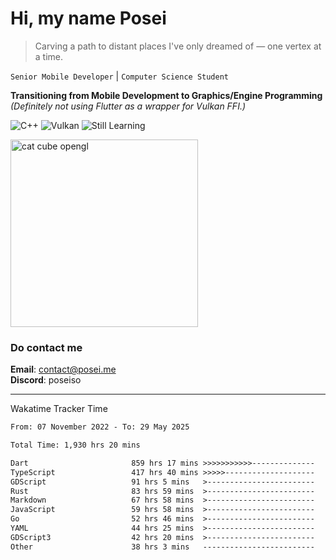 # Hi, my name Posei

> Carving a path to distant places I've only dreamed of — one vertex at a time.

`Senior Mobile Developer` | `Computer Science Student`  

**Transitioning from Mobile Development to Graphics/Engine Programming**  
_(Definitely not using Flutter as a wrapper for Vulkan FFI.)_

![C++](https://img.shields.io/badge/C++-00599C?style=flat&logo=c%2B%2B&logoColor=white)
![Vulkan](https://img.shields.io/badge/Vulkan-AC162C?style=flat&logo=vulkan&logoColor=white)
![Still Learning](https://img.shields.io/badge/Still%20Learning-FFCC00?style=flat&logoColor=white)

  <img src="https://github.com/user-attachments/assets/54c92bc8-af3e-4bf1-b442-e889f1c01633" width="300" alt="cat cube opengl" />

### Do contact me

**Email**: [contact@posei.me](mailto:contact@posei.me)  
**Discord**: poseiso

---

Wakatime Tracker Time

<!--START_SECTION:waka-->

```txt
From: 07 November 2022 - To: 29 May 2025

Total Time: 1,930 hrs 20 mins

Dart                       859 hrs 17 mins >>>>>>>>>>>--------------   44.52 %
TypeScript                 417 hrs 40 mins >>>>>--------------------   21.64 %
GDScript                   91 hrs 5 mins   >------------------------   04.72 %
Rust                       83 hrs 59 mins  >------------------------   04.35 %
Markdown                   67 hrs 58 mins  >------------------------   03.52 %
JavaScript                 59 hrs 58 mins  >------------------------   03.11 %
Go                         52 hrs 46 mins  >------------------------   02.73 %
YAML                       44 hrs 25 mins  >------------------------   02.30 %
GDScript3                  42 hrs 20 mins  >------------------------   02.19 %
Other                      38 hrs 3 mins   -------------------------   01.97 %
```

<!--END_SECTION:waka-->
